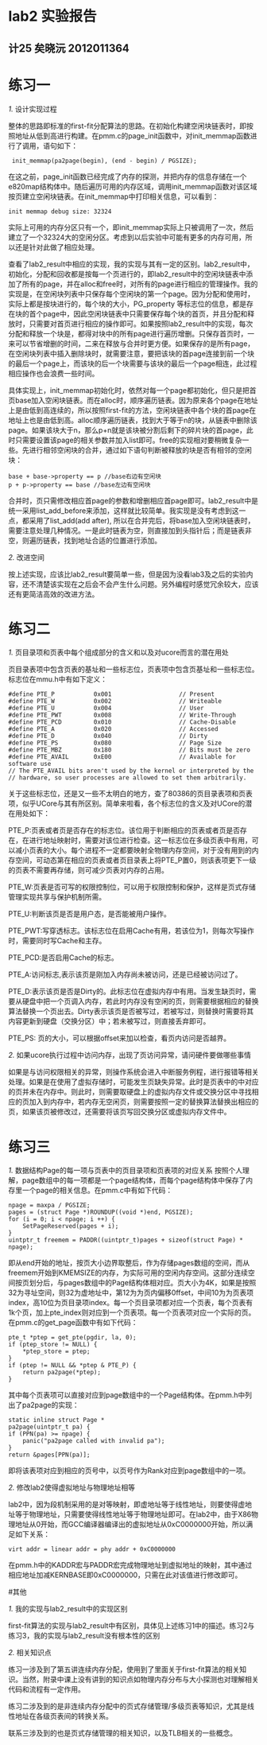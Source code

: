 lab2 实验报告
=======================
计25 矣晓沅 2012011364
-----------------------------------------
# 练习一
*1.*  设计实现过程

整体的思路即标准的first-fit分配算法的思路。在初始化构建空闲块链表时，即按照地址从低到高进行构建。在pmm.c的page_init函数中，对init_memmap函数进行了调用，语句如下：

     init_memmap(pa2page(begin), (end - begin) / PGSIZE); 
     
在这之前，page_init函数已经完成了内存的探测，并把内存的信息存储在一个e820map结构体中。随后遍历可用的内存区域，调用init_memmap函数对该区域按页建立空闲块链表。在init_memmap中打印相关信息，可以看到：

    init memmap debug size: 32324 
    
实际上可用的内存分区只有一个，即init_memmap实际上只被调用了一次，然后建立了一个32324大的空闲分区。考虑到以后实验中可能有更多的内存可用，所以还是针对此做了相应处理。

查看了lab2_result中相应的实现，我的实现与其有一定的区别。lab2_result中，初始化，分配和回收都是按每一个页进行的，即lab2_result中的空闲块链表中添加了所有的page，并在alloc和free时，对所有的page进行相应的管理操作。我的实现是，在空闲块列表中只保存每个空闲块的第一个page。因为分配和使用时，实际上都是按块进行的，每个块的大小，PG_property  等标志位的信息，都是存在块的首个page中，因此空闲块链表中只需要保存每个块的首页，并且分配和释放时，只需要对首页进行相应的操作即可。如果按照lab2_result中的实现，每次分配和释放一个块是，都得对块中的所有page进行遍历增删。只保存首页时，一来可以节省增删的时间，二来在释放与合并时更方便。如果保存的是所有page，在空闲块列表中插入删除块时，就需要注意，要把该块的首page连接到前一个块的最后一个page上，而该块的后一个块需要与该块的最后一个page相连，此过程相应操作也会浪费一些时间。

具体实现上，init_memmap初始化时，依然对每一个page都初始化，但只是把首页base加入空闲块链表。而在alloc时，顺序遍历链表。因为原来各个page在地址上是由低到高连续的，所以按照first-fit的方法，空闲块链表中各个块的首page在地址上也是由低到高。alloc顺序遍历链表，找到大于等于n的块，从链表中删除该page。如果该块大于n，那么p+n就是该块被分割后剩下的碎片块的首page，此时只需要设置该page的相关参数并加入list即可。free的实现相对要稍微复杂一些。先进行相邻空闲块的合并，通过如下语句判断被释放的块是否有相邻的空闲块：

    base + base->property == p //base右边有空闲块
    p + p->property == base //base左边有空闲块
    
合并时，页只需修改相应首page的参数和增删相应首page即可。lab2_result中是统一采用list_add_before来添加，这样就比较简单。我实现是没有考虑到这一点，都采用了list_add(add after), 所以在合并完后，将base加入空闲块链表时，需要注意处理几种情况。一是此时链表为空，则直接加到头指针后；而是链表非空，则遍历链表，找到地址合适的位置进行添加。

*2.* 改进空间

按上述实现，应该比lab2_result要简单一些，但是因为没看lab3及之后的实验内容，还不清楚该实现在之后会不会产生什么问题。另外编程时感觉冗余较大，应该还有更简洁高效的改进方法。


# 练习二
*1.* 页目录项和页表中每个组成部分的含义和以及对ucore而言的潜在用处

页目录表项中包含页表的基址和一些标志位，页表项中包含页基址和一些标志位。标志位在mmu.h中有如下定义：

    #define PTE_P           0x001                   // Present
    #define PTE_W           0x002                   // Writeable
    #define PTE_U           0x004                   // User
    #define PTE_PWT         0x008                   // Write-Through
    #define PTE_PCD         0x010                   // Cache-Disable
    #define PTE_A           0x020                   // Accessed
    #define PTE_D           0x040                   // Dirty
    #define PTE_PS          0x080                   // Page Size
    #define PTE_MBZ         0x180                   // Bits must be zero
    #define PTE_AVAIL       0xE00                   // Available for software use
    // The PTE_AVAIL bits aren't used by the kernel or interpreted by the
    // hardware, so user processes are allowed to set them arbitrarily. 
    
关于这些标志位，还是又一些不太明白的地方，查了80386的页目录表项和页表项，似乎UCore与其有所区别。简单来啦看，各个标志位的含义及对UCore的潜在用处如下：

PTE_P:页表或者页是否存在的标志位。该位用于判断相应的页表或者页是否存在，在进行地址映射时，需要对该位进行检查。这一标志位在多级页表中有用，可以减小页表的大小。每个进程不一定都要映射全物理内存空间，对于没有用到的内存空间，可动态第在相应的页表或者页目录表上将PTE_P置0，则该表项更下一级的页表不需要再存储，则可减少页表对内存的占用。

PTE_W:页表是否可写的权限控制位，可以用于权限控制和保护，这样是页式存储管理实现共享与保护机制所需。

PTE_U:判断该页是否是用户态，是否能被用户操作。

PTE_PWT:写穿透标志。该标志位在启用Cache有用，若该位为1，则每次写操作时，需要同时写Cache和主存。

PTE_PCD:是否启用Cache的标志。

PTE_A:访问标志,表示该页是刚加入内存尚未被访问，还是已经被访问过了。

PTE_D:表示该页是否是Dirty的。此标志位在虚拟内存中有用。当发生缺页时，需要从硬盘中把一个页调入内存，若此时内存没有空闲的页，则需要根据相应的替换算法替换一个页出去。Dirty表示该页是否被写过，若被写过，则替换时需要将其内容更新到硬盘（交换分区）中；若未被写过，则直接丢弃即可。

PTE_PS: 页的大小，可以根据offset来加以检查，看页内访问是否越界。

*2.* 如果ucore执行过程中访问内存，出现了页访问异常，请问硬件要做哪些事情

如果是与访问权限相关的异常，则操作系统会进入中断服务例程，进行报错等相关处理。如果是在使用了虚拟存储时，可能发生页缺失异常。此时是页表中的中对应的页并未在内存中。则此时，则需要取硬盘上的虚拟内存文件或交换分区中寻找相应的页加入到内存中，若内存无空闲页，则需要按照一定的替换算法替换出相应的页，如果该页被修改过，还需要将该页写回交换分区或虚拟内存文件中。


# 练习三
*1.* 数据结构Page的每一项与页表中的页目录项和页表项的对应关系
按照个人理解，page数组中的每一项都是一个page结构体，而每个page结构体中保存了内存里一个page的相关信息。在pmm.c中有如下代码：

    npage = maxpa / PGSIZE; 
    pages = (struct Page *)ROUNDUP((void *)end, PGSIZE); 
    for (i = 0; i < npage; i ++) {
        SetPageReserved(pages + i); 
    }
    uintptr_t freemem = PADDR((uintptr_t)pages + sizeof(struct Page) * npage);

即从end开始的地址，按页大小边界取整后，作为存储pages数组的空间，而从freemem开始到KMEMSIZE的内存，为实际可用的空闲内存空间。这部分连续空间按页划分后，与pages数组中的Page结构体相对应。页大小为4K，如果是按照32为寻址空间，则32为虚地址中，第12为为页内偏移0ffset，中间10为为页表项index，高10位为页目录项index。每一个页目录项都对应一个页表，每个页表有1k个页，加上pte_index则对应到一个页表项。每一个页表项对应一个实际的页。在pmm.c的get_page函数中有如下代码：
 
    pte_t *ptep = get_pte(pgdir, la, 0);
    if (ptep_store != NULL) {
        *ptep_store = ptep;
    }
    if (ptep != NULL && *ptep & PTE_P) {
        return pa2page(*ptep);
    }
    
其中每个页表项可以直接对应到page数组中的一个Page结构体。在pmm.h中列出了pa2page的实现：

    static inline struct Page *
    pa2page(uintptr_t pa) {
    if (PPN(pa) >= npage) {
        panic("pa2page called with invalid pa");
    }
    return &pages[PPN(pa)];

即将该表项对应到相应的页号中，以页号作为Rank对应到page数组中的一项。    

*2.* 修改lab2使得虚拟地址与物理地址相等

lab2中，因为段机制采用的是对等映射，即虚地址等于线性地址，则要使得虚地址等于物理地址，只需要使得线性地址等于物理地址即可。在lab2中，由于X86物理地址从0开始，而GCC编译器编译出的虚拟地址从0xC0000000开始，所以满足如下关系：

    virt addr = linear addr = phy addr + 0xC0000000
    
在pmm.h中的KADDR宏与PADDR宏完成物理地址到虚拟地址的映射，其中通过相应地址加减KERNBASE即0xC0000000，只需在此对该值进行修改即可。


#其他

*1.* 我的实现与lab2_result中的实现区别

first-fit算法的实现与lab2_result中有区别，具体见上述练习1中的描述。练习2与练习3，我的实现与lab2_result没有根本性的区别

*2.* 相关知识点

练习一涉及到了第五讲连续内存分配，使用到了里面关于first-fit算法的相关知识。当然，附录中课上没有讲到的知识点如物理内存分布与大小探测也对理解相关代码和流程有一定作用。

练习二涉及到的是非连续内存分配中的页式存储管理/多级页表等知识，尤其是线性地址在各级页表间的转换关系。

联系三涉及到的也是页式存储管理的相关知识，以及TLB相关的一些概念。




 


